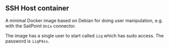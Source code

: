 ## SSH Host container

A minimal Docker image based on Debian for doing user manipulation, e.g. with the SailPoint `Unix` connector.

The image has a single user to start called `iiq` which has sudo access. The password is `iiqP4ss`.